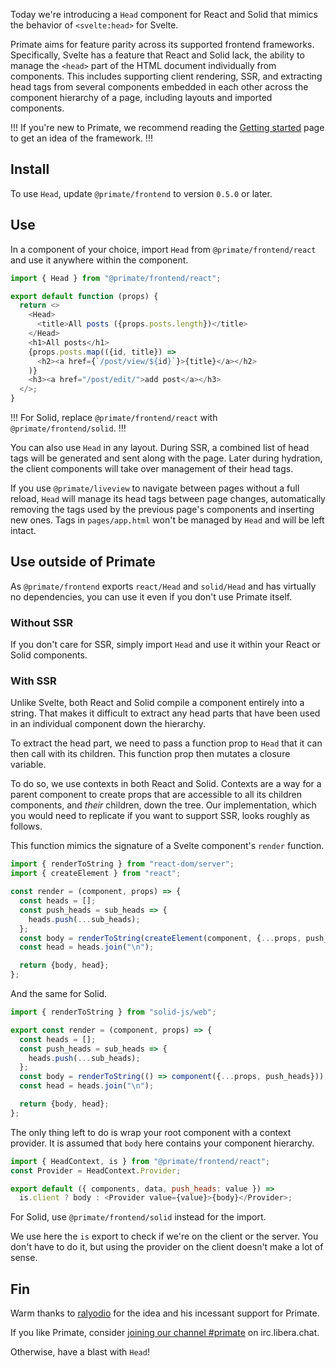Today we're introducing a `Head` component for React and Solid that mimics the 
behavior of `<svelte:head>` for Svelte.

Primate aims for feature parity across its supported frontend frameworks.
Specifically, Svelte has a feature that React and Solid lack, the ability to
manage the `<head>` part of the HTML document individually from components.
This includes supporting client rendering, SSR, and extracting head tags from
several components embedded in each other across the component hierarchy of a
page, including layouts and imported components.

!!!
If you're new to Primate, we recommend reading the [Getting started] page to
get an idea of the framework.
!!!

## Install

To use `Head`, update `@primate/frontend` to version `0.5.0` or later.

## Use

In a component of your choice, import `Head` from `@primate/frontend/react` and
use it anywhere within the component.

```js caption=components/PostIndex.jsx
import { Head } from "@primate/frontend/react";

export default function (props) {
  return <>
    <Head>
      <title>All posts ({props.posts.length})</title>
    </Head>
    <h1>All posts</h1>
    {props.posts.map(({id, title}) =>
      <h2><a href={`/post/view/${id}`}>{title}</a></h2>
    )}
    <h3><a href="/post/edit/">add post</a></h3>
  </>;
}
```

!!!
For Solid, replace `@primate/frontend/react` with `@primate/frontend/solid`.
!!!

You can also use `Head` in any layout. During SSR, a combined list of head
tags will be generated and sent along with the page. Later during hydration,
the client components will take over management of their head tags.

If you use `@primate/liveview` to navigate between pages without a full reload,
`Head` will manage its head tags between page changes, automatically removing 
the tags used by the previous page's components and inserting new ones. Tags in
`pages/app.html` won't be managed by `Head` and will be left intact.

## Use outside of Primate

As `@primate/frontend` exports `react/Head` and `solid/Head` and has virtually 
no  dependencies, you can use it even if you don't use Primate itself.

### Without SSR

If you don't care for SSR, simply import `Head` and use it within your React 
or Solid components.

### With SSR

Unlike Svelte, both React and Solid compile a component entirely into a string.
That makes it difficult to extract any head parts that have been used in an
individual component down the hierarchy.

To extract the head part, we need to pass a function prop to `Head` that it can
then call with its children. This function prop then mutates a closure
variable.

To do so, we use contexts in both React and Solid. Contexts are a way for a
parent component to create props that are accessible to all its children
components, and *their* children, down the tree. Our implementation, which
you would need to replicate if you want to support SSR, looks roughly as
follows.

This function mimics the signature of a Svelte component's `render` function.

```js caption=server-render-react.js
import { renderToString } from "react-dom/server";
import { createElement } from "react";

const render = (component, props) => {
  const heads = [];
  const push_heads = sub_heads => {
    heads.push(...sub_heads);
  };
  const body = renderToString(createElement(component, {...props, push_heads}));
  const head = heads.join("\n");

  return {body, head};
};
```

And the same for Solid.

```js caption=server-render-solid.js
import { renderToString } from "solid-js/web";

export const render = (component, props) => {
  const heads = [];
  const push_heads = sub_heads => {
    heads.push(...sub_heads);
  };
  const body = renderToString(() => component({...props, push_heads}));
  const head = heads.join("\n");

  return {body, head};
};
```

The only thing left to do is wrap your root component with a context provider.
It is assumed that `body` here contains your component hierarchy.

```js caption=root-component-react.jsx
import { HeadContext, is } from "@primate/frontend/react";
const Provider = HeadContext.Provider;

export default ({ components, data, push_heads: value }) =>
  is.client ? body : <Provider value={value}>{body}</Provider>;
```

For Solid, use `@primate/frontend/solid` instead for the import.

We use here the `is` export to check if we're on the client or the server. You
don't have to do it, but using the provider on the client doesn't make a lot of
sense.

## Fin

Warm thanks to [ralyodio] for the idea and his incessant support for Primate.

If you like Primate, consider [joining our channel #primate][irc] on 
irc.libera.chat.

Otherwise, have a blast with `Head`!

[Getting started]: /guide/getting-started
[irc]: https://web.libera.chat#primate
[ralyodio]: https://github.com/ralyodio
